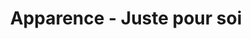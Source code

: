 ---
title: "Apparence - Juste pour soi"
url: /schiltigheim/apparence-juste-pour-soi/
shop: Friseur
---